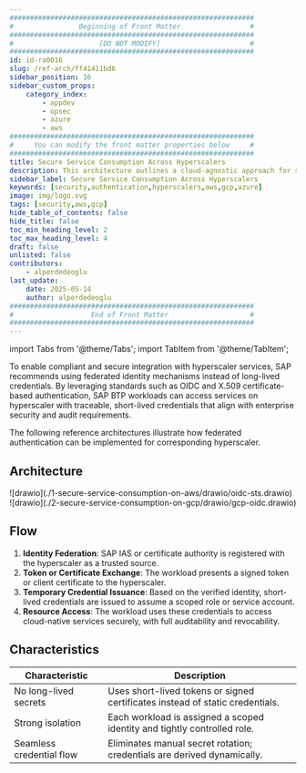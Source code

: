 ```yaml
---
############################################################
#                Beginning of Front Matter                 #
############################################################
#                     [DO NOT MODIFY]                      #
############################################################
id: id-ra0016
slug: /ref-arch/ff41411bd6
sidebar_position: 16
sidebar_custom_props:
    category_index:
        - appdev
        - opsec
        - azure
        - aws
############################################################
#     You can modify the front matter properties below     #
############################################################
title: Secure Service Consumption Across Hyperscalers
description: This architecture outlines a cloud-agnostic approach for securely consuming services offered by hyperscalers from applications running outside their environments.
sidebar_label: Secure Service Consumption Across Hyperscalers
keywords: [security,authentication,hyperscalers,aws,gcp,azure]
image: img/logo.svg
tags: [security,aws,gcp]
hide_table_of_contents: false
hide_title: false
toc_min_heading_level: 2
toc_max_heading_level: 4
draft: false
unlisted: false
contributors:
    - alperdedeoglu
last_update:
    date: 2025-05-14
    author: alperdedeoglu
############################################################
#                   End of Front Matter                    #
############################################################
---
```


import Tabs from '@theme/Tabs';
import TabItem from '@theme/TabItem';

To enable compliant and secure integration with hyperscaler services, SAP recommends using federated identity mechanisms instead of long-lived credentials. By leveraging standards such as OIDC and X.509 certificate-based authentication, SAP BTP workloads can access services on hyperscaler with traceable, short-lived credentials that align with enterprise security and audit requirements.

The following reference architectures illustrate how federated authentication can be implemented for corresponding hyperscaler.

## Architecture

<Tabs>
  <TabItem value="aws" label="Amazon Web Services">
           ![drawio](./1-secure-service-consumption-on-aws/drawio/oidc-sts.drawio)
  </TabItem>
  
  <TabItem value="gcp" label="Google Cloud Platform">
         ![drawio](./2-secure-service-consumption-on-gcp/drawio/gcp-oidc.drawio)
  </TabItem>
</Tabs>

## Flow

1. **Identity Federation**: SAP IAS or certificate authority is registered with the hyperscaler as a trusted source.
2. **Token or Certificate Exchange**: The workload presents a signed token or client certificate to the hyperscaler.
3. **Temporary Credential Issuance**: Based on the verified identity, short-lived credentials are issued to assume a scoped role or service account.
4. **Resource Access**: The workload uses these credentials to access cloud-native services securely, with full auditability and revocability.

## Characteristics


| Characteristic               | Description                                                                 |
|-----------------------------|-----------------------------------------------------------------------------|
| No long-lived secrets       | Uses short-lived tokens or signed certificates instead of static credentials. |
| Strong isolation            | Each workload is assigned a scoped identity and tightly controlled role.    |
| Seamless credential flow    | Eliminates manual secret rotation; credentials are derived dynamically.     |


